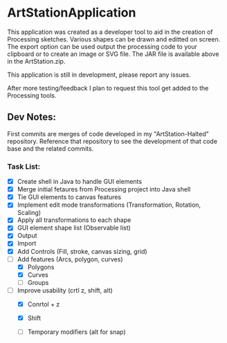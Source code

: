 # ArtStationApplication

This application was created as a developer tool to aid in the creation of Processing sketches. Various shapes can be drawn and editted on  screen. The export option can be used output the processing code to your clipboard or to create an image or SVG file. The JAR file is available above in the ArtStation.zip. 

This application is still in development, please report any issues. 

After more testing/feedback I plan to request this tool get added to the Processing tools. 

## Dev Notes:

First commits are merges of code developed in my "ArtStation-Halted" repository. Reference that repository to see the development of that code base and the related commits. 

### Task List:

- [x] Create shell in Java to handle GUI elements
- [x] Merge initial fetaures from Processing project into Java shell
- [x] Tie GUI elements to canvas features
- [x] Implement edit mode transformations (Transformation, Rotation, Scaling)
- [x] Apply all transformations to each shape
- [x] GUI element shape list (Observable list)
- [x] Output
- [x] Import
- [x] Add Controls (Fill, stroke, canvas sizing, grid)
- [ ] Add features (Arcs, polygon, curves)
    - [x] Polygons
    - [x] Curves
    - [ ] Groups
- [ ] Improve usability (crtl z, shift, alt)
    - [x] Conrtol + z 
    - [x] Shift
    - [ ] Temporary modifiers (alt for snap) 


